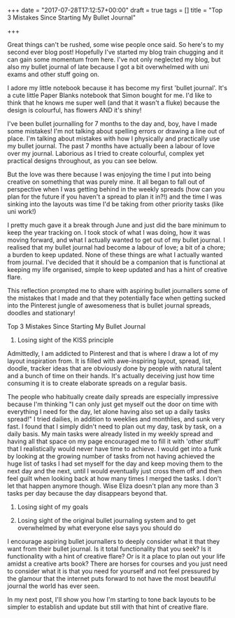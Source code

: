 +++
date = "2017-07-28T17:12:57+00:00"
draft = true
tags = []
title = "Top 3 Mistakes Since Starting My Bullet Journal"

+++


Great things can't be rushed, some wise people once said. So here's to my second ever blog post! Hopefully I've started my blog train chugging and it can gain some momentum from here. I've not only neglected my blog, but also my bullet journal of late because I got a bit overwhelmed with uni exams and other stuff going on.

I adore my little notebook because it has become my first 'bullet journal'. It's a cute little Paper Blanks notebook that Simon bought for me. I'd like to think that he knows me super well (and that it wasn't a fluke) because the design is colourful, has flowers AND it's shiny!

I've been bullet journalling for 7 months to the day and, boy, have I made some mistakes! I'm not talking about spelling errors or drawing a line out of place. I'm talking about mistakes with how I physically and practically use my bullet journal. The past 7 months have actually been a labour of love over my journal. Laborious as I tried to create colourful, complex yet practical designs throughout, as you can see below.

But the love was there because I was enjoying the time I put into being creative on something that was purely mine. It all began to fall out of perspective when I was getting behind in the weekly spreads (how can you plan for the future if you haven't a spread to plan it in?!) and the time I was sinking into the layouts was time I'd be taking from other priority tasks (like uni work!)

I pretty much gave it a break through June and just did the bare minimum to keep the year tracking on. I took stock of what I was doing, how it was moving forward, and what I actually wanted to get out of my bullet journal. I realised that my bullet journal had become a labour of love; a bit of a chore; a burden to keep updated. None of these things are what I actually wanted from journal. I've decided that it should be a companion that is functional at keeping my life organised, simple to keep updated and has a hint of creative flare.

This reflection prompted me to share with aspiring bullet journallers some of the mistakes that I made and that they potentially face when getting sucked into the Pinterest jungle of awesomeness that is bullet journal spreads, doodles and stationary!

Top 3 Mistakes Since Starting My Bullet Journal

1. Losing sight of the KISS principle

Admittedly, I am addicted to Pinterest and that is where I draw a lot of my layout inspiration from. It is filled with awe-inspiring layout, spread, list, doodle, tracker ideas that are obviously done by people with natural talent and a bunch of time on their hands. It's actually deceiving just how time consuming it is to create elaborate spreads on a regular basis.

The people who habitually create daily spreads are especially impressive because I'm thinking "I can only just get myself out the door on time with everything I need for the day, let alone having also set up a daily tasks spread!" I tried dailies, in addition to weeklies and monthlies, and sunk very fast. I found that I simply didn't need to plan out my day, task by task, on a daily basis. My main tasks were already listed in my weekly spread and having all that space on my page encouraged me to fill it with 'other stuff' that I realistically would never have time to achieve. I would get into a funk by looking at the growing number of tasks from not having achieved the huge list of tasks I had set myself for the day and keep moving them to the next day and the next, until I would eventually just cross them off and then feel guilt when looking back at how many times I merged the tasks. I don't let that happen anymore though. Wise Eliza doesn't plan any more than 3 tasks per day because the day disappears beyond that.

1. Losing sight of my goals

1. Losing sight of the original bullet journaling system and to get overwhelmed by what everyone else says you should do

I encourage aspiring bullet journallers to deeply consider what it that they want from their bullet journal. Is it total functionality that you seek? Is it functionality with a hint of creative flare? Or is it a place to plan out your life amidst a creative arts book? There are horses for courses and you just need to consider what it is that you need for yourself and not feel pressured by the glamour that the internet puts forward to not have the most beautiful journal the world has ever seen.

In my next post, I'll show you how I'm starting to tone back layouts to be simpler to establish and update but still with that hint of creative flare.